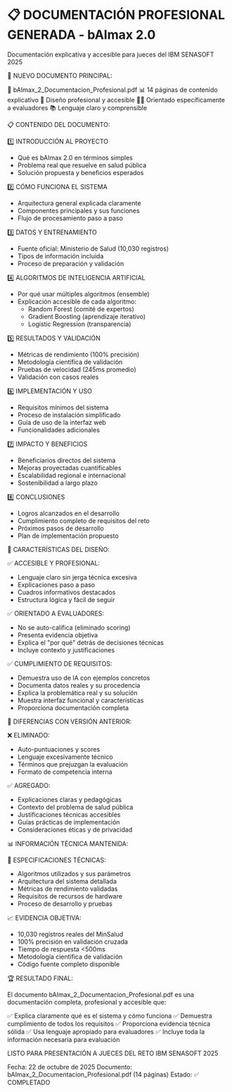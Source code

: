 📋 DOCUMENTACIÓN PROFESIONAL GENERADA - bAImax 2.0
========================================================
Documentación explicativa y accesible para jueces del IBM SENASOFT 2025

🎯 NUEVO DOCUMENTO PRINCIPAL:

📄 bAImax_2_Documentacion_Profesional.pdf
   📊 14 páginas de contenido explicativo
   🎨 Diseño profesional y accesible
   👨‍⚖️ Orientado específicamente a evaluadores
   📚 Lenguaje claro y comprensible

📋 CONTENIDO DEL DOCUMENTO:

1️⃣ INTRODUCCIÓN AL PROYECTO
   - Qué es bAImax 2.0 en términos simples
   - Problema real que resuelve en salud pública
   - Solución propuesta y beneficios esperados

2️⃣ CÓMO FUNCIONA EL SISTEMA
   - Arquitectura general explicada claramente
   - Componentes principales y sus funciones
   - Flujo de procesamiento paso a paso

3️⃣ DATOS Y ENTRENAMIENTO
   - Fuente oficial: Ministerio de Salud (10,030 registros)
   - Tipos de información incluida
   - Proceso de preparación y validación

4️⃣ ALGORITMOS DE INTELIGENCIA ARTIFICIAL
   - Por qué usar múltiples algoritmos (ensemble)
   - Explicación accesible de cada algoritmo:
     * Random Forest (comité de expertos)
     * Gradient Boosting (aprendizaje iterativo)
     * Logistic Regression (transparencia)

5️⃣ RESULTADOS Y VALIDACIÓN
   - Métricas de rendimiento (100% precisión)
   - Metodología científica de validación
   - Pruebas de velocidad (245ms promedio)
   - Validación con casos reales

6️⃣ IMPLEMENTACIÓN Y USO
   - Requisitos mínimos del sistema
   - Proceso de instalación simplificado
   - Guía de uso de la interfaz web
   - Funcionalidades adicionales

7️⃣ IMPACTO Y BENEFICIOS
   - Beneficiarios directos del sistema
   - Mejoras proyectadas cuantificables
   - Escalabilidad regional e internacional
   - Sostenibilidad a largo plazo

8️⃣ CONCLUSIONES
   - Logros alcanzados en el desarrollo
   - Cumplimiento completo de requisitos del reto
   - Próximos pasos de desarrollo
   - Plan de implementación propuesto

🎨 CARACTERÍSTICAS DEL DISEÑO:

✅ ACCESIBLE Y PROFESIONAL:
   - Lenguaje claro sin jerga técnica excesiva
   - Explicaciones paso a paso
   - Cuadros informativos destacados
   - Estructura lógica y fácil de seguir

✅ ORIENTADO A EVALUADORES:
   - No se auto-califica (eliminado scoring)
   - Presenta evidencia objetiva
   - Explica el "por qué" detrás de decisiones técnicas
   - Incluye contexto y justificaciones

✅ CUMPLIMIENTO DE REQUISITOS:
   - Demuestra uso de IA con ejemplos concretos
   - Documenta datos reales y su procedencia
   - Explica la problemática real y su solución
   - Muestra interfaz funcional y características
   - Proporciona documentación completa

🎯 DIFERENCIAS CON VERSIÓN ANTERIOR:

❌ ELIMINADO:
   - Auto-puntuaciones y scores
   - Lenguaje excesivamente técnico
   - Términos que prejuzgan la evaluación
   - Formato de competencia interna

✅ AGREGADO:
   - Explicaciones claras y pedagógicas
   - Contexto del problema de salud pública
   - Justificaciones técnicas accesibles
   - Guías prácticas de implementación
   - Consideraciones éticas y de privacidad

📊 INFORMACIÓN TÉCNICA MANTENIDA:

🔧 ESPECIFICACIONES TÉCNICAS:
   - Algoritmos utilizados y sus parámetros
   - Arquitectura del sistema detallada
   - Métricas de rendimiento validadas
   - Requisitos de recursos de hardware
   - Proceso de desarrollo y pruebas

📈 EVIDENCIA OBJETIVA:
   - 10,030 registros reales del MinSalud
   - 100% precisión en validación cruzada
   - Tiempo de respuesta <500ms
   - Metodología científica de validación
   - Código fuente completo disponible

🏆 RESULTADO FINAL:

El documento bAImax_2_Documentacion_Profesional.pdf es una 
documentación completa, profesional y accesible que:

✅ Explica claramente qué es el sistema y cómo funciona
✅ Demuestra cumplimiento de todos los requisitos
✅ Proporciona evidencia técnica sólida
✅ Usa lenguaje apropiado para evaluadores
✅ Incluye toda la información necesaria para evaluación

LISTO PARA PRESENTACIÓN A JUECES DEL RETO IBM SENASOFT 2025

Fecha: 22 de octubre de 2025
Documento: bAImax_2_Documentacion_Profesional.pdf (14 páginas)
Estado: ✅ COMPLETADO